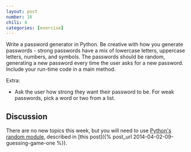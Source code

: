 ```yaml
---
layout: post
number: 16
chili: 4
categories: [exercise]
---
```


Write a password generator in Python. Be creative with how you generate passwords - strong passwords have a mix of lowercase letters, uppercase letters, numbers, and symbols. The passwords should be random, generating a new password every time the user asks for a new password. Include your run-time code in a main method. 

Extra:
 
 * Ask the user how strong they want their password to be. For weak passwords, pick a word or two from a list.

## Discussion

There are no new topics this week, but you will need to use [Python's random module](https://docs.python.org/3.3/library/random.html), described in [this post]({% post_url 2014-04-02-09-guessing-game-one %}). 
